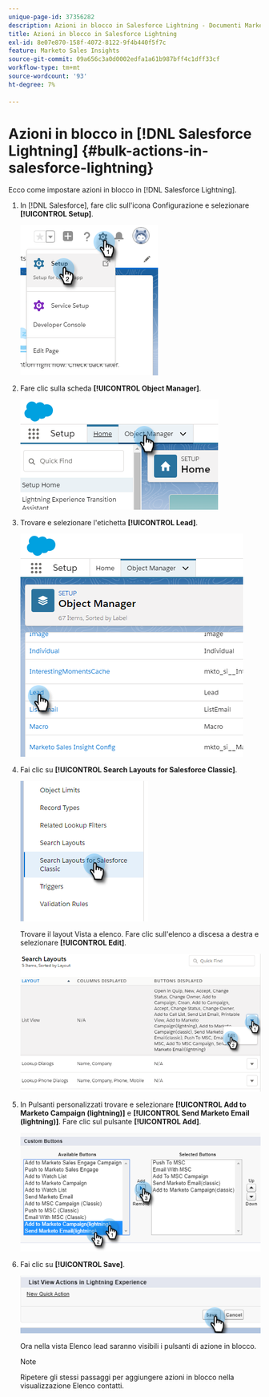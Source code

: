 ```yaml
---
unique-page-id: 37356282
description: Azioni in blocco in Salesforce Lightning - Documenti Marketo - Documentazione del prodotto
title: Azioni in blocco in Salesforce Lightning
exl-id: 8e07e870-158f-4072-8122-9f4b440f5f7c
feature: Marketo Sales Insights
source-git-commit: 09a656c3a0d0002edfa1a61b987bff4c1dff33cf
workflow-type: tm+mt
source-wordcount: '93'
ht-degree: 7%

---
```


# Azioni in blocco in [!DNL Salesforce Lightning] {#bulk-actions-in-salesforce-lightning}

Ecco come impostare azioni in blocco in [!DNL Salesforce Lightning].

1. In [!DNL Salesforce], fare clic sull&#39;icona Configurazione e selezionare **[!UICONTROL Setup]**.

   ![](assets/bulk-actions-in-salesforce-lightning-1.png)

1. Fare clic sulla scheda **[!UICONTROL Object Manager]**.

   ![](assets/bulk-actions-in-salesforce-lightning-2.png)

1. Trovare e selezionare l&#39;etichetta **[!UICONTROL Lead]**.

   ![](assets/bulk-actions-in-salesforce-lightning-3.png)

1. Fai clic su **[!UICONTROL Search Layouts for Salesforce Classic]**.

   ![](assets/bulk-actions-in-salesforce-lightning-4.png)

   Trovare il layout Vista a elenco. Fare clic sull&#39;elenco a discesa a destra e selezionare **[!UICONTROL Edit]**.

   ![](assets/bulk-actions-in-salesforce-lightning-5.png)

1. In Pulsanti personalizzati trovare e selezionare **[!UICONTROL Add to Marketo Campaign (lightning)]** e **[!UICONTROL Send Marketo Email (lightning)]**. Fare clic sul pulsante **[!UICONTROL Add]**.

   ![](assets/bulk-actions-in-salesforce-lightning-6.png)

1. Fai clic su **[!UICONTROL Save]**.

   ![](assets/bulk-actions-in-salesforce-lightning-7.png)

   Ora nella vista Elenco lead saranno visibili i pulsanti di azione in blocco.

   >[!NOTE]
   >
   >Ripetere gli stessi passaggi per aggiungere azioni in blocco nella visualizzazione Elenco contatti.
